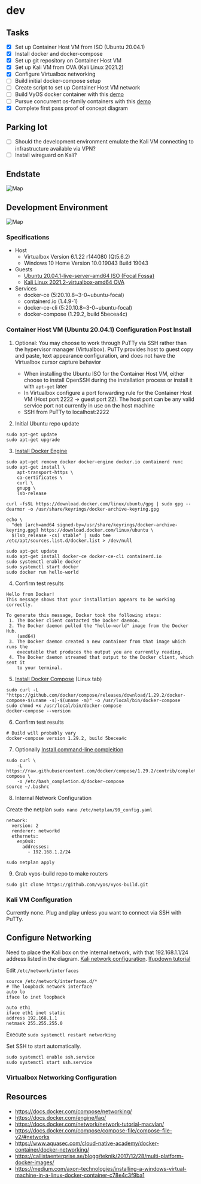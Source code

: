 # dev

## Tasks

- [x] Set up Container Host VM from ISO (Ubuntu 20.04.1)
- [x] Install docker and docker-compose
- [x] Set up git repository on Container Host VM
- [x] Set up Kali VM from OVA (Kali Linux 2021.2)
- [x] Configure Virtualbox networking
- [ ] Build initial docker-compose setup
- [ ] Create script to set up Container Host VM network
- [ ] Build VyOS docker container with this [demo](https://github.com/vyos/vyos-build/tree/current/docker-vyos)
- [ ] Pursue concurrent os-family containers with this [demo](https://medium.com/axon-technologies/installing-a-windows-virtual-machine-in-a-linux-docker-container-c78e4c3f9ba1)
- [x] Complete first pass proof of concept diagram

## Parking lot

- [ ] Should the development environment emulate the Kali VM connecting to infrastructure available via VPN?
- [ ] Install wireguard on Kali?

## Endstate

![Map](https://github.com/uwardlaw/dev/blob/main/diagrams/modelA.png)

## Development Environment

![Map](https://github.com/uwardlaw/dev/blob/main/diagrams/proofOfConcept.drawio.png)

### Specifications

* Host
  * Virtualbox Version 6.1.22 r144080 (Qt5.6.2)
  * Windows 10 Home Version 10.0.19043 Build 19043
* Guests
  * [Ubuntu 20.04.1-live-server-amd64 ISO (Focal Fossa)](http://old-releases.ubuntu.com/releases/20.04.1/ubuntu-20.04.1-live-server-amd64.iso)
  * [Kali Linux 2021.2-virtualbox-amd64 OVA](https://images.kali.org/virtual-images/kali-linux-2021.2-virtualbox-amd64.ova)
* Services
  * docker-ce (5:20.10.8~3-0~ubuntu-focal)
  * containerd.io (1.4.9-1)
  * docker-ce-cli (5:20.10.8~3-0~ubuntu-focal)
  * docker-compose (1.29.2, build 5becea4c)

### Container Host VM (Ubuntu 20.04.1) Configuration Post Install

1. Optional: You may choose to work through PuTTy via SSH rather than the hypervisor manager (Virtualbox). PuTTy provides host to guest copy and paste, text appearance configuration, and does not have the Virtualbox cursor capture behavior
    * When installing the Ubuntu ISO for the Container Host VM, either choose to install OpenSSH during the installation process or install it with `apt-get` later
    * In Virtualbox configure a port forwarding rule for the Container Host VM (Host port 2222 -> guest port 22). The host port can be any valid service port not currently in use on the host machine
    * SSH from PuTTy to localhost:2222 

2. Initial Ubuntu repo update

```shell
sudo apt-get update
sudo apt-get upgrade
```

3. [Install Docker Engine](https://docs.docker.com/engine/install/ubuntu/#install-using-the-repository)

```shell
sudo apt-get remove docker docker-engine docker.io containerd runc
sudo apt-get install \
    apt-transport-https \
    ca-certificates \
    curl \
    gnupg \
    lsb-release
    
curl -fsSL https://download.docker.com/linux/ubuntu/gpg | sudo gpg --dearmor -o /usr/share/keyrings/docker-archive-keyring.gpg

echo \
  "deb [arch=amd64 signed-by=/usr/share/keyrings/docker-archive-keyring.gpg] https://download.docker.com/linux/ubuntu \
  $(lsb_release -cs) stable" | sudo tee /etc/apt/sources.list.d/docker.list > /dev/null
  
sudo apt-get update
sudo apt-get install docker-ce docker-ce-cli containerd.io
sudo systemctl enable docker
sudo systemctl start docker
sudo docker run hello-world
```

4. Confirm test results

```
Hello from Docker!
This message shows that your installation appears to be working correctly.

To generate this message, Docker took the following steps:
 1. The Docker client contacted the Docker daemon.
 2. The Docker daemon pulled the "hello-world" image from the Docker Hub.
    (amd64)
 3. The Docker daemon created a new container from that image which runs the
    executable that produces the output you are currently reading.
 4. The Docker daemon streamed that output to the Docker client, which sent it
    to your terminal.
```

5. [Install Docker Compose](https://docs.docker.com/compose/install/) (Linux tab)

```
sudo curl -L "https://github.com/docker/compose/releases/download/1.29.2/docker-compose-$(uname -s)-$(uname -m)" -o /usr/local/bin/docker-compose
sudo chmod +x /usr/local/bin/docker-compose
docker-compose --version
```

6. Confirm test results

```
# Build will probably vary
docker-compose version 1.29.2, build 5becea4c
```

7. Optionally [Install command-line compleition](https://docs.docker.com/compose/completion/)

```
sudo curl \
    -L https://raw.githubusercontent.com/docker/compose/1.29.2/contrib/completion/bash/docker-compose \
    -o /etc/bash_completion.d/docker-compose
source ~/.bashrc
```

8. Internal Network Configuration

Create the netplan
`sudo nano /etc/netplan/99_config.yaml`
```
network:
  version: 2
  renderer: networkd
  ethernets:
    enp0s8:
      addresses:
        - 192.168.1.2/24
```
`sudo netplan apply`

9. Grab vyos-build repo to make routers

```
sudo git clone https://github.com/vyos/vyos-build.git
```

### Kali VM Configuration

Currently none. Plug and play unless you want to connect via SSH with PuTTy.

## Configure Networking

Need to place the Kali box on the internal network, with that 192.168.1.1/24 address listed in the diagram. [Kali network configuration](https://kali.training/topic/configuring-the-network/). [Ifupdown tutorial](https://techpiezo.com/linux/switch-back-to-ifupdown-etc-network-interfaces-in-ubuntu/)

Edit `/etc/network/interfaces`

```
source /etc/network/interfaces.d/*
# The loopback network interface
auto lo
iface lo inet loopback

auto eth1
iface eth1 inet static
address 192.168.1.1
netmask 255.255.255.0
```

Execute `sudo systemctl restart networking`

Set SSH to start automatically.

```
sudo systemctl enable ssh.service
sudo systemctl start ssh.service
``` 

### Virtualbox Networking Configuration

## Resources
* https://docs.docker.com/compose/networking/
* https://docs.docker.com/engine/faq/
* https://docs.docker.com/network/network-tutorial-macvlan/
* https://docs.docker.com/compose/compose-file/compose-file-v2/#networks
* https://www.aquasec.com/cloud-native-academy/docker-container/docker-networking/
* https://callistaenterprise.se/blogg/teknik/2017/12/28/multi-platform-docker-images/
* https://medium.com/axon-technologies/installing-a-windows-virtual-machine-in-a-linux-docker-container-c78e4c3f9ba1
